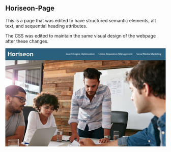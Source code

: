 ## Horiseon-Page

This is a page that was edited to have structured semantic elements, alt text, and sequential heading attributes.

The CSS was edited to maintain the same visual design of the webpage after these changes.

![screenshot of page](https://github.com/BMAbb/Horiseon-Page/blob/main/horiseon.png)